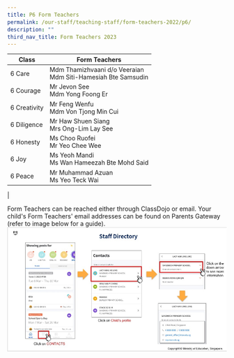 ```yaml
---
title: P6 Form Teachers
permalink: /our-staff/teaching-staff/form-teachers-2022/p6/
description: ""
third_nav_title: Form Teachers 2023
---
```

| Class| Form Teachers | 
| -------- | -------- |
| 6 Care | Mdm Thamizhvaani d/o Veeraian <br> Mdm Siti-Hamesiah Bte Samsudin |
| 6 Courage | Mr Jevon See <br> Mdm Yong Foong Er |
| 6 Creativity | Mr Feng Wenfu <br> Mdm Von Tjong Min Cui |
| 6 Diligence | Mr Haw Shuen Siang <br> Mrs Ong-Lim Lay See | 
| 6 Honesty | Ms Choo Ruofei <br> Mr Yeo Chee Wee | 
| 6 Joy | Ms Yeoh Mandi <br> Ms Wan Hameezah Bte Mohd Said | 
| 6 Peace | Mr Muhammad Azuan <br> Ms Yeo Teck Wai | 
|

Form Teachers can be reached either through ClassDojo or email. Your child's Form Teachers' email addresses can be found on Parents Gateway (refer to image below for a guide).
![](/images/PG-contacts2.jpg)